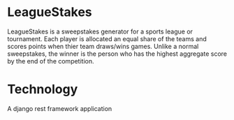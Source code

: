 # LeagueStakes

LeagueStakes is a sweepstakes generator for a sports league or tournament.
Each player is allocated an equal share of the teams and scores points when
thier team draws/wins games.
Unlike a normal sweepstakes, the winner is the person who has the highest
aggregate score by the end of the competition.


# Technology
A django rest framework application
